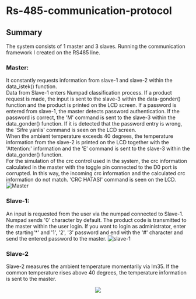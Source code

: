 # Rs-485-communication-protocol
## Summary
The system consists of 1 master and 3 slaves. Running the communication framework I created on the RS485 line. 
### Master:
  It constantly requests information from slave-1 and slave-2 within the data_istek() function. <br/> Data from Slave-1 enters Numpad classification process. If a product request is made, the input is sent to the slave-3 within the data-gonder() function and the product is printed on the LCD screen. If a password is entered from slave-1, the master detects password authentication. If the password is correct, the 'M' command is sent to the slave-3 within the data_gonder() function. If it is detected that the password entry is wrong, the 'Sifre yanlis' command is seen on the LCD screen. <br/>
  When the ambient temperature exceeds 40 degrees, the temperature information from the slave-2 is printed on the LCD together with the 'Attention:' information and the 'E' command is sent to the slave-3 within the data_gonder() function. <br/>
  For the simulation of the crc control used in the system, the crc information calculated in the master with the toggle pin connected to the D0 port is corrupted. In this way, the incoming crc information and the calculated crc information do not match. 'CRC HATASI' command is seen on the LCD.   
![Master](https://user-images.githubusercontent.com/62069736/120198695-12386480-c22b-11eb-8284-4eba4ac5e4ee.png)
### Slave-1:
An input is requested from the user via the numpad connected to Slave-1. Numpad sends '0' character by default. The product code is transmitted to the master within the user login. If you want to login as administrator, enter   the starting'*' and '1', '2', '3' password and end with the '#' character and send the entered password to the master. 
![slave-1](https://user-images.githubusercontent.com/62069736/120202863-c63bee80-c22f-11eb-8170-5aaa40b65ccd.PNG)
### Slave-2
Slave-2 measures the ambient temperature momentarily via lm35. If the common temperature rises above 40 degrees, the temperature information is sent to the master. 
<p align="center"> 
<img src="https://user-images.githubusercontent.com/62069736/120203603-8fb2a380-c230-11eb-93fe-5ff3b44aeffd.PNG">
</p>
